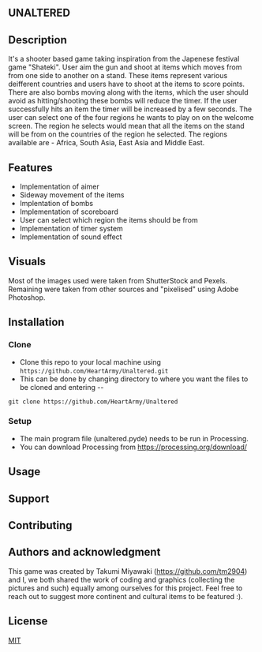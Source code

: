 ## UNALTERED 

## Description 
It's a shooter based game taking inspiration from the Japenese festival game "Shateki". User aim the gun and shoot at items which moves from from one side to another on a stand. These items represent various deifferent countries and users have to shoot at the items to score points. There are also bombs moving along with the items, which the user should avoid as hitting/shooting these bombs will reduce the timer. If the user successfully hits an item the timer will be increased by a few seconds. The user can select one of the four regions he wants to play on on the welcome screen. The region he selects would mean that all the items on the stand will be from on the countries of the region he selected. The regions available are - Africa, South Asia, East Asia and Middle East.


## Features
* Implementation of aimer
* Sideway movement of the items
* Implentation of bombs
* Implementation of scoreboard
* User can select which region the items should be from 
* Implementation of timer system
* Implementation of sound effect

## Visuals
Most of the images used were taken from ShutterStock and Pexels. Remaining were taken from other sources and "pixelised" using Adobe Photoshop.
## Installation

### Clone
- Clone this repo to your local machine using `https://github.com/HeartArmy/Unaltered.git`
- This can be done by changing directory to where you want the files to be cloned and entering --
```shell
git clone https://github.com/HeartArmy/Unaltered
```
### Setup
- The main program file (unaltered.pyde) needs to be run in Processing.
- You can download Processing from https://processing.org/download/

## Usage

## Support

## Contributing

## Authors and acknowledgment
This game was created by Takumi Miyawaki (https://github.com/tm2904) and I, we both shared the work of coding and graphics (collecting the pictures and such) equally among ourselves for this project. Feel free to reach out to suggest more continent and cultural items to be featured :). 


## License
[MIT](https://choosealicense.com/licenses/mit/)
